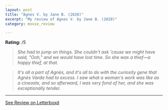 ```yaml
---
layout: post
title: "Agnes V. by Jane B. (2020)"
excerpt: "My review of Agnes V. by Jane B. (2020)"
category: movie_review

---
```


**Rating:** /5

<blockquote><i>She had to jump on things. She couldn't ask 'cause we might have said, "Ooh," and we would have lost time. So she was a thief—a happy thief, at that.</i></blockquote>

<blockquote><i>It's all a part of Agnès, and it's all to do with the curiosity gene that Agnès Varda had to excess. I saw what a woman's work was like as a cineaste, and so afterward, I was very fond of her, and she was exceptionally tender.</i></blockquote>

<hr>

[See Review on Letterboxd](https://boxd.it/8T9u8h)
